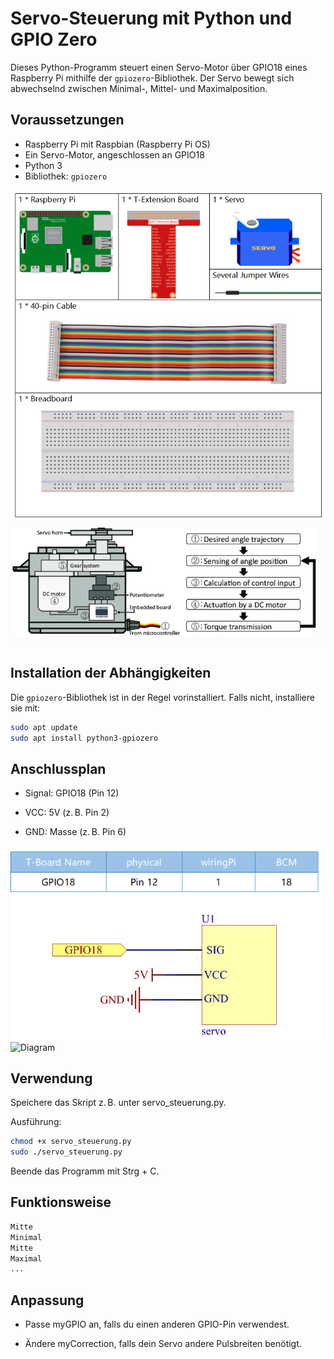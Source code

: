 # Servo-Steuerung mit Python und GPIO Zero

Dieses Python-Programm steuert einen Servo-Motor über GPIO18 eines Raspberry Pi mithilfe der `gpiozero`-Bibliothek. Der Servo bewegt sich abwechselnd zwischen Minimal-, Mittel- und Maximalposition.

## Voraussetzungen

- Raspberry Pi mit Raspbian (Raspberry Pi OS)
- Ein Servo-Motor, angeschlossen an GPIO18
- Python 3
- Bibliothek: `gpiozero`
  
![Diagram](https://raw.githubusercontent.com/CodeByHusen/Embedded-Systems-/main/Projects%20in%20Python/Servo/pictures/Komponenten.png)
![Diagram](https://raw.githubusercontent.com/CodeByHusen/Embedded-Systems-/main/Projects%20in%20Python/Servo/pictures/Servo.png)

## Installation der Abhängigkeiten

Die `gpiozero`-Bibliothek ist in der Regel vorinstalliert. Falls nicht, installiere sie mit:

```bash
sudo apt update
sudo apt install python3-gpiozero
```
## Anschlussplan
- Signal: GPIO18 (Pin 12)

- VCC: 5V (z. B. Pin 2)

- GND: Masse (z. B. Pin 6)
  
![Diagram](https://raw.githubusercontent.com/CodeByHusen/Embedded-Systems-/main/Projects%20in%20Python/Servo/pictures/Schematische%20Darstellung.png)
![Diagram](https://raw.githubusercontent.com/CodeByHusen/Embedded-Systems-/main/Projects%20in%20Python/Servo/pictures/Schematische%20Schaltung.png)

## Verwendung
Speichere das Skript z. B. unter servo_steuerung.py.

Ausführung:
```bash
chmod +x servo_steuerung.py
sudo ./servo_steuerung.py
```
Beende das Programm mit Strg + C.

## Funktionsweise
```css
Mitte
Minimal
Mitte
Maximal
...
```

## Anpassung
- Passe myGPIO an, falls du einen anderen GPIO-Pin verwendest.

- Ändere myCorrection, falls dein Servo andere Pulsbreiten benötigt.
